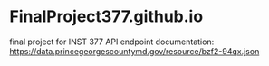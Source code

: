 # FinalProject377.github.io
final project for INST 377
API endpoint documentation: 
https://data.princegeorgescountymd.gov/resource/bzf2-94qx.json
